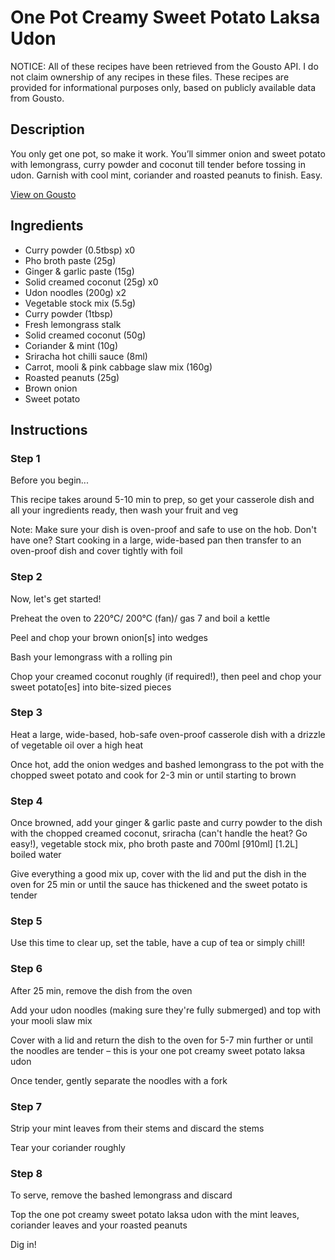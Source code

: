 # One Pot Creamy Sweet Potato Laksa Udon

NOTICE: All of these recipes have been retrieved from the Gousto API. I do not claim ownership of any recipes in these files. These recipes are provided for informational purposes only, based on publicly available data from Gousto.

## Description

You only get one pot, so make it work. You’ll simmer onion and sweet potato with lemongrass, curry powder and coconut till tender before tossing in udon. Garnish with cool mint, coriander and roasted peanuts to finish. Easy.

[View on Gousto](https://www.gousto.co.uk/recipes/cookbook/one-pot-creamy-sweet-potato-laksa-udon)

## Ingredients

- Curry powder (0.5tbsp) x0
- Pho broth paste (25g)
- Ginger & garlic paste (15g)
- Solid creamed coconut (25g) x0
- Udon noodles (200g) x2
- Vegetable stock mix (5.5g)
- Curry powder (1tbsp)
- Fresh lemongrass stalk
- Solid creamed coconut (50g)
- Coriander & mint (10g)
- Sriracha hot chilli sauce (8ml)
- Carrot, mooli & pink cabbage slaw mix (160g)
- Roasted peanuts (25g)
- Brown onion
- Sweet potato

## Instructions


### Step 1

Before you begin...

This recipe takes around 5-10 min to prep, so get your casserole dish and all your ingredients ready, then wash your fruit and veg

Note: Make sure your dish is oven-proof and safe to use on the hob. Don't have one? Start cooking in a large, wide-based pan then transfer to an oven-proof dish and cover tightly with foil


### Step 2

Now, let's get started!

Preheat the oven to 220°C/ 200°C (fan)/ gas 7 and boil a kettle

Peel and chop your brown onion[s] into wedges

Bash your lemongrass with a rolling pin

Chop your creamed coconut roughly (if required!), then peel and chop your sweet potato[es] into bite-sized pieces


### Step 3

Heat a large, wide-based, hob-safe oven-proof casserole dish with a drizzle of vegetable oil over a high heat

Once hot, add the onion wedges and bashed lemongrass to the pot with the chopped sweet potato and cook for 2-3 min or until starting to brown


### Step 4

Once browned, add your ginger & garlic paste and curry powder to the dish with the chopped creamed coconut, sriracha (can't handle the heat? Go easy!), vegetable stock mix, pho broth paste and 700ml <span class="text-purple">[910ml]</span> <span class="text-danger">[1.2L] </span>boiled water

Give everything a good mix up, cover with the lid and put the dish in the oven for 25 min or until the sauce has thickened and the sweet potato is tender


### Step 5

Use this time to clear up, set the table, have a cup of tea or simply chill!


### Step 6

After 25 min, remove the dish from the oven

Add your udon noodles (making sure they're fully submerged) and top with your mooli slaw mix

Cover with a lid and return the dish to the oven for 5-7 min further or until the noodles are tender – this is your one pot creamy sweet potato laksa udon

Once tender, gently separate the noodles with a fork


### Step 7

Strip your mint leaves from their stems and discard the stems

Tear your coriander roughly

### Step 8

To serve, remove the bashed lemongrass and discard

Top the one pot creamy sweet potato laksa udon with the mint leaves, coriander leaves and your roasted peanuts

Dig in!

